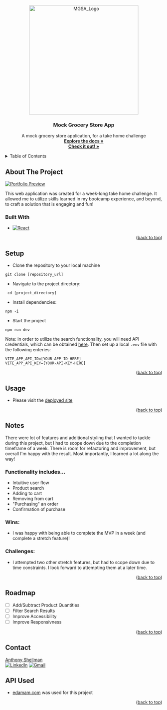 <a name="readme-top"></a>

<!-- PROJECT LOGO -->
<br />
<div align="center">
  <a href="https://github.com/Ant-Shell/fe-take-home-mgsa">
    <img width="350" alt="MGSA_Logo" src="https://github.com/Ant-Shell/fe-take-home-mgsa/assets/100455148/6a5a3247-69bf-48f7-918f-1e034adede58">
  </a>

<!-- HEADER -->
  <h3 align="center">Mock Grocery Store App</h3>
  <p align="center">
    A mock grocery store application, for a take home challenge
    <br />
    <a href="https://github.com/Ant-Shell/fe-take-home-mgsa"><strong>Explore the docs »</strong></a>
    <br />
    <a href="https://fe-take-home-mgsa.vercel.app/"><strong>Check it out! »</strong></a>
  </p>
</div>

<!-- TABLE OF CONTENTS -->
<details>
  <summary>Table of Contents</summary>
  <ol>
    <li>
      <a href="#about-the-project">About The Project</a>
      <ul>
        <li><a href="#built-with">Built With</a></li>
      </ul>
    </li>
    <li><a href="#setup">Setup</a></li>
    <li><a href="#usage">Usage</a></li>
    <li><a href="#notes">Notes</a></li>
    <li><a href="#roadmap">Roadmap</a></li>
    <li><a href="#contact">Contact</a></li>
  </ol>
</details>

## About The Project

[![Portfolio Preview][Preview-image]](https://github.com/Ant-Shell/fe-take-home-mgsa/assets/100455148/68ae92c6-27c2-4caf-88d4-721373fea811)

This web application was created for a week-long take home challenge. It allowed me to utilize skills learned in my bootcamp experience, and beyond, to craft a solution that is engaging and fun!

### Built With

* [![React][React.js]][React-url]

<p align="right">(<a href="#readme-top">back to top</a>)</p>

## Setup
- Clone the repository to your local machine
```
git clone [repository_url]
```
- Navigate to the project directory:
```
 cd [project_directory]
```
- Install dependencies:
```
npm -i
```
- Start the project
```
npm run dev
```

Note: in order to utilize the search functionality, you will need API credentials, which can be obtained [here](https://developer.edamam.com/food-database-api).
Then set up a local `.env` file with the following enteries:

```
VITE_APP_API_ID=[YOUR-APP-ID-HERE]
VITE_APP_API_KEY=[YOUR-API-KEY-HERE]
```

<p align="right">(<a href="#readme-top">back to top</a>)</p>

## Usage
- Please visit the [deployed site](https://fe-take-home-mgsa.vercel.app/)

<p align="right">(<a href="#readme-top">back to top</a>)</p>

## Notes

There were lot of features and additional styling that I wanted to tackle during this project, but I had to scope down due to the completion timeframe of a week. There is room for refactoring and improvement, but overall I'm happy with the result. Most importantly, I learned a lot along the way!

### Functionality includes...
- Intuitive user flow
- Product search
- Adding to cart
- Removing from cart
- "Purchasing" an order
- Confirmation of purchase

### Wins:

* I was happy with being able to complete the MVP in a week (and complete a stretch feature)!

### Challenges:

* I attempted two other stretch features, but had to scope down due to time constraints. I look forward to attempting them at a later time.

<p align="right">(<a href="#readme-top">back to top</a>)</p>

## Roadmap

- [ ] Add/Subtract Product Quantities
- [ ] Filter Search Results
- [ ] Improve Accessibility
- [ ] Improve Responsivness

<p align="right">(<a href="#readme-top">back to top</a>)</p>

## Contact

[Anthony Shellman](https://github.com/Ant-Shell/)<br/>
[![LinkedIn][Linkedin]][Linkedin-url]
[![Gmail][Gmail]][Gmail-url]

## API Used

* [edamam.com](https://developer.edamam.com/) was used for this project

<p align="right">(<a href="#readme-top">back to top</a>)</p>

<!-- MARKDOWN LINKS & IMAGES -->
[Preview-image]: https://github.com/Ant-Shell/fe-take-home-mgsa/assets/100455148/68ae92c6-27c2-4caf-88d4-721373fea811

[React.js]: https://img.shields.io/badge/react-%2320232a.svg?style=for-the-badge&logo=react&logoColor=%2361DAFB
[React-url]: https://react.dev/

[Linkedin]: https://img.shields.io/badge/-LinkedIn-black.svg?style=for-the-badge&logo=linkedin&colorB=555
[Linkedin-url]: https://www.linkedin.com/in/anthonyshellman/

[Gmail]: https://img.shields.io/badge/gmail-%2320232a.svg?style=for-the-badge&logo=gmail&logoColor=%DA5040
[Gmail-url]: mailto:atshellman@gmail.com
